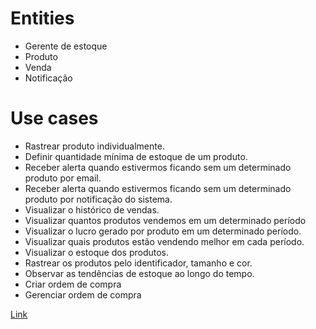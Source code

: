 # Entities
- Gerente de estoque
- Produto
- Venda
- Notificação

# Use cases

- Rastrear produto individualmente.
- Definir quantidade mínima de estoque de um produto.
- Receber alerta quando estivermos ficando sem um determinado produto por email.
- Receber alerta quando estivermos ficando sem um determinado produto por notificação do sistema.
- Visualizar o histórico de vendas.
- Visualizar quantos produtos vendemos em um determinado período
- Visualizar o lucro gerado por produto em um determinado período.
- Visualizar quais produtos estão vendendo melhor em cada período.
- Visualizar o estoque dos produtos.
- Rastrear os produtos pelo identificador, tamanho e cor.
- Observar as tendências de estoque ao longo do tempo.
- Criar ordem de compra
- Gerenciar ordem de compra

[Link](https://efficient-sloth-d85.notion.site/Atividade-Mapeando-o-dom-nio-38963358ffd74289b824ff73b187165d)